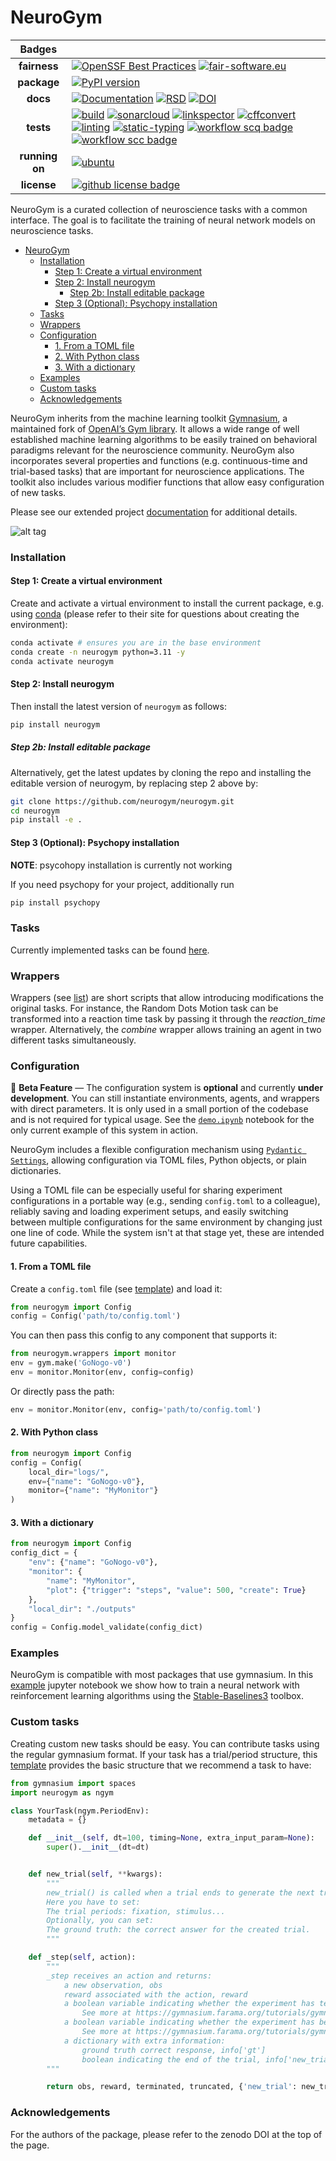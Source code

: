 # NeuroGym

|     Badges     |                                                                                                                                                                                                                                                                                                                                                                                                                                                                                                                                                                                                                                                                                                                                                                                                                                                                                                                                                                                                                                                                                                                                                                                                                                                                                                                                                                                             |
| :------------: | ------------------------------------------------------------------------------------------------------------------------------------------------------------------------------------------------------------------------------------------------------------------------------------------------------------------------------------------------------------------------------------------------------------------------------------------------------------------------------------------------------------------------------------------------------------------------------------------------------------------------------------------------------------------------------------------------------------------------------------------------------------------------------------------------------------------------------------------------------------------------------------------------------------------------------------------------------------------------------------------------------------------------------------------------------------------------------------------------------------------------------------------------------------------------------------------------------------------------------------------------------------------------------------------------------------------------------------------------------------------------------------------- |
|  **fairness**  | [![OpenSSF Best Practices](https://www.bestpractices.dev/projects/9839/badge)](https://www.bestpractices.dev/projects/9839) [![fair-software.eu](https://img.shields.io/badge/fair--software.eu-%E2%97%8F%20%20%E2%97%8F%20%20%E2%97%8F%20%20%E2%97%8F%20%20%E2%97%8F-green)](https://fair-software.eu)                                                                                                                                                                                                                                                                                                                                                                                                                                                                                                                                                                                                                                                                                                                                                                                                                                                                                                                                                                                                                                                                                     |
|  **package**   | [![PyPI version](https://badge.fury.io/py/neurogym.svg)](https://badge.fury.io/py/neurogym)                                                                                                                                                                                                                                                                                                                                                                                                                                                                                                                                                                                                                                                                                                                                                                                                                                                                                                                                                                                                                                                                                                                                                                                                                                                                                                 |
|    **docs**    | [![Documentation](https://img.shields.io/badge/docs-mkdocs-259482)](https://neurogym.github.io/neurogym/latest/) [![RSD](https://img.shields.io/badge/RSD-neurogym-3dffff)](https://research-software-directory.org/software/neurogym) [![DOI](https://zenodo.org/badge/DOI/10.5281/zenodo.14508986.svg)](https://doi.org/10.5281/zenodo.14508986)                                                                                                                                                                                                                                                                                                                                                                                                                                                                                                                                                                                                                                                                                                                                                                                                                                                                                                                                                                                                                                          |
|   **tests**    | [![build](https://github.com/neurogym/neurogym/actions/workflows/build.yml/badge.svg)](https://github.com/neurogym/neurogym/actions/workflows/build.yml) [![sonarcloud](https://github.com/neurogym/neurogym/actions/workflows/sonarcloud.yml/badge.svg)](https://github.com/neurogym/neurogym/actions/workflows/sonarcloud.yml) [![linkspector](https://github.com/neurogym/neurogym/actions/workflows/linkspector.yml/badge.svg)](https://github.com/neurogym/neurogym/actions/workflows/linkspector.yml) [![cffconvert](https://github.com/neurogym/neurogym/actions/workflows/cffconvert.yml/badge.svg)](https://github.com/neurogym/neurogym/actions/workflows/cffconvert.yml) [![linting](https://github.com/neurogym/neurogym/actions/workflows/linting.yml/badge.svg)](https://github.com/neurogym/neurogym/actions/workflows/linting.yml) [![static-typing](https://github.com/neurogym/neurogym/actions/workflows/static-typing.yml/badge.svg)](https://github.com/neurogym/neurogym/actions/workflows/static-typing.yml) [![workflow scq badge](https://sonarcloud.io/api/project_badges/measure?project=neurogym_neurogym&metric=alert_status)](https://sonarcloud.io/dashboard?id=neurogym_neurogym) [![workflow scc badge](https://sonarcloud.io/api/project_badges/measure?project=neurogym_neurogym&metric=coverage)](https://sonarcloud.io/dashboard?id=neurogym_neurogym) |
| **running on** | [![ubuntu](https://img.shields.io/badge/ubuntu-latest-8A2BE2?style=plastic)](https://github.com/actions/runner-images?tab=readme-ov-file#available-images)                                                                                                                                                                                                                                                                                                                                                                                                                                                                                                                                                                                                                                                                                                                                                                                                                                                                                                                                                                                                                                                                                                                                                                                                                                  |
|  **license**   | [![github license badge](https://img.shields.io/github/license/neurogym/neurogym)](https://github.com/neurogym/neurogym?tab=Apache-2.0-1-ov-file)                                                                                                                                                                                                                                                                                                                                                                                                                                                                                                                                                                                                                                                                                                                                                                                                                                                                                                                                                                                                                                                                                                                                                                                                                                           |

NeuroGym is a curated collection of neuroscience tasks with a common interface. The goal is to facilitate the training of neural network models on neuroscience tasks.

- [NeuroGym](#neurogym)
  - [Installation](#installation)
    - [Step 1: Create a virtual environment](#step-1-create-a-virtual-environment)
    - [Step 2: Install neurogym](#step-2-install-neurogym)
      - [Step 2b: Install editable package](#step-2b-install-editable-package)
    - [Step 3 (Optional): Psychopy installation](#step-3-optional-psychopy-installation)
  - [Tasks](#tasks)
  - [Wrappers](#wrappers)
  - [Configuration](#configuration)
    - [1. From a TOML file](#1-from-a-toml-file)
    - [2. With Python class](#2-with-python-class)
    - [3. With a dictionary](#3-with-a-dictionary)
  - [Examples](#examples)
  - [Custom tasks](#custom-tasks)
  - [Acknowledgements](#acknowledgements)

NeuroGym inherits from the machine learning toolkit [Gymnasium](https://gymnasium.farama.org/), a maintained fork of [OpenAI’s Gym library](https://github.com/openai/gym). It allows a wide range of well established machine learning algorithms to be easily trained on behavioral paradigms relevant for the neuroscience community.
NeuroGym also incorporates several properties and functions (e.g. continuous-time and trial-based tasks) that are important for neuroscience applications. The toolkit also includes various modifier functions that allow easy configuration of new tasks.

Please see our extended project [documentation](https://neurogym.github.io/neurogym/latest/) for additional details.

![alt tag](https://github.com/neurogym/neurogym/blob/main/docs/pipeline.png)

### Installation

#### Step 1: Create a virtual environment

Create and activate a virtual environment to install the current package, e.g. using
[conda](https://docs.conda.io/projects/conda/en/latest/user-guide/tasks/manage-environments.html) (please refer to their
site for questions about creating the environment):

```bash
conda activate # ensures you are in the base environment
conda create -n neurogym python=3.11 -y
conda activate neurogym
```

#### Step 2: Install neurogym

Then install the latest version of `neurogym` as follows:

```bash
pip install neurogym
```

##### Step 2b: Install editable package

Alternatively, get the latest updates by cloning the repo and installing the editable version of neurogym, by replacing
step 2 above by:

```bash
git clone https://github.com/neurogym/neurogym.git
cd neurogym
pip install -e .
```

#### Step 3 (Optional): Psychopy installation

**NOTE**: psycohopy installation is currently not working

If you need psychopy for your project, additionally run

```bash
pip install psychopy
```

### Tasks

Currently implemented tasks can be found [here](https://neurogym.github.io/envs/index.html).

### Wrappers

Wrappers (see [list](https://github.com/gyyang/neurogym/blob/master/docs/wrappers.md))
are short scripts that allow introducing modifications the original tasks. For instance, the Random Dots Motion task can be transformed into a reaction time task by passing it through the _reaction_time_ wrapper. Alternatively, the _combine_ wrapper allows training an agent in two different tasks simultaneously.

### Configuration

🧪 **Beta Feature** — The configuration system is **optional** and currently **under development**. You can still instantiate environments, agents, and wrappers with direct parameters.
It is only used in a small portion of the codebase and is not required for typical usage.
See the [`demo.ipynb`](docs/examples/demo.ipynb) notebook for the only current example of this system in action.

NeuroGym includes a flexible configuration mechanism using [`Pydantic Settings`](https://docs.pydantic.dev/latest/concepts/pydantic_settings/), allowing configuration via TOML files, Python objects, or plain dictionaries.

Using a TOML file can be especially useful for sharing experiment configurations in a portable way (e.g., sending `config.toml` to a colleague), reliably saving and loading experiment setups, and easily switching between multiple configurations for the same environment by changing just one line of code. While the system isn't at that stage yet, these are intended future capabilities.

#### 1. From a TOML file

Create a `config.toml` file (see [template](docs/examples/config.toml)) and load it:

```python
from neurogym import Config
config = Config('path/to/config.toml')
```

You can then pass this config to any component that supports it:

```python
from neurogym.wrappers import monitor
env = gym.make('GoNogo-v0')
env = monitor.Monitor(env, config=config)
```

Or directly pass the path:

```python
env = monitor.Monitor(env, config='path/to/config.toml')
```

#### 2. With Python class

```python
from neurogym import Config
config = Config(
    local_dir="logs/",
    env={"name": "GoNogo-v0"},
    monitor={"name": "MyMonitor"}
)
```

#### 3. With a dictionary

```python
from neurogym import Config
config_dict = {
    "env": {"name": "GoNogo-v0"},
    "monitor": {
        "name": "MyMonitor",
        "plot": {"trigger": "steps", "value": 500, "create": True}
    },
    "local_dir": "./outputs"
}
config = Config.model_validate(config_dict)
```

### Examples

NeuroGym is compatible with most packages that use gymnasium.
In this [example](https://github.com/gyyang/neurogym/blob/master/examples/example_neurogym_rl.ipynb) jupyter notebook we show how to train a neural network with reinforcement learning algorithms using the [Stable-Baselines3](https://stable-baselines3.readthedocs.io/en/master/) toolbox.

### Custom tasks

Creating custom new tasks should be easy. You can contribute tasks using the regular gymnasium format. If your task has a trial/period structure, this [template](https://github.com/gyyang/neurogym/blob/master/examples/template.py) provides the basic structure that we recommend a task to have:

```python
from gymnasium import spaces
import neurogym as ngym

class YourTask(ngym.PeriodEnv):
    metadata = {}

    def __init__(self, dt=100, timing=None, extra_input_param=None):
        super().__init__(dt=dt)


    def new_trial(self, **kwargs):
        """
        new_trial() is called when a trial ends to generate the next trial.
        Here you have to set:
        The trial periods: fixation, stimulus...
        Optionally, you can set:
        The ground truth: the correct answer for the created trial.
        """

    def _step(self, action):
        """
        _step receives an action and returns:
            a new observation, obs
            reward associated with the action, reward
            a boolean variable indicating whether the experiment has terminated, terminated
                See more at https://gymnasium.farama.org/tutorials/gymnasium_basics/handling_time_limits/#termination
            a boolean variable indicating whether the experiment has been truncated, truncated
                See more at https://gymnasium.farama.org/tutorials/gymnasium_basics/handling_time_limits/#truncation
            a dictionary with extra information:
                ground truth correct response, info['gt']
                boolean indicating the end of the trial, info['new_trial']
        """

        return obs, reward, terminated, truncated, {'new_trial': new_trial, 'gt': gt}

```

### Acknowledgements

For the authors of the package, please refer to the zenodo DOI at the top of the page.

